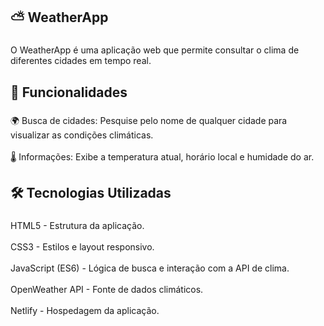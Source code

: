 <h2 align="left">⛅ WeatherApp</h2>

###

<p align="left">O WeatherApp é uma aplicação web que permite consultar o clima de diferentes cidades em tempo real.</p>

###

<h2 align="left">🚀 Funcionalidades</h2>

###

<p align="left">🌍 Busca de cidades: Pesquise pelo nome de qualquer cidade para visualizar as condições climáticas.<br><br>🌡️ Informações: Exibe a temperatura atual, horário local e humidade do ar.</p>

###

<h2 align="left">🛠️ Tecnologias Utilizadas</h2>

###

<p align="left">HTML5 - Estrutura da aplicação.<br><br>CSS3 - Estilos e layout responsivo.<br><br>JavaScript (ES6) - Lógica de busca e interação com a API de clima.<br><br>OpenWeather API - Fonte de dados climáticos.<br><br>Netlify - Hospedagem da aplicação.</p>

###
